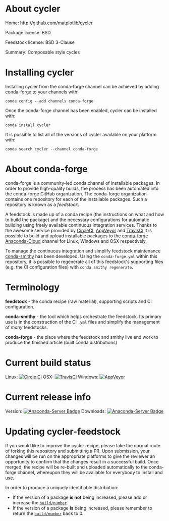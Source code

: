 About cycler
============

Home: http://github.com/matplotlib/cycler

Package license: BSD

Feedstock license: BSD 3-Clause

Summary: Composable style cycles



Installing cycler
=================

Installing cycler from the conda-forge channel can be achieved by adding conda-forge to your channels with:

```
conda config --add channels conda-forge
```

Once the conda-forge channel has been enabled, cycler can be installed with:

```
conda install cycler
```

It is possible to list all of the versions of cycler available on your platform with:

```
conda search cycler --channel conda-forge
```


About conda-forge
=================

conda-forge is a community-led conda channel of installable packages.
In order to provide high-quality builds, the process has been automated into the
conda-forge GitHub organization. The conda-forge organization contains one repository 
for each of the installable packages. Such a repository is known as a *feedstock*.

A feedstock is made up of a conda recipe (the instructions on what and how to build
the package) and the necessary configurations for automatic building using freely
available continuous integration services. Thanks to the awesome service provided by
[CircleCI](https://circleci.com/), [AppVeyor](http://www.appveyor.com/)
and [TravisCI](https://travis-ci.org/) it is possible to build and upload installable
packages to the [conda-forge](https://anaconda.org/conda-forge)
[Anaconda-Cloud](http://docs.anaconda.org/) channel for Linux, Windows and OSX respectively.

To manage the continuous integration and simplify feedstock maintenance
[conda-smithy](http://github.com/conda-forge/conda-smithy) has been developed.
Using the ``conda-forge.yml`` within this repository, it is possible to regenerate all of
this feedstock's supporting files (e.g. the CI configuration files) with ``conda smithy regenerate``.


Terminology
===========

**feedstock** - the conda recipe (raw material), supporting scripts and CI configuration.

**conda-smithy** - the tool which helps orchestrate the feedstock.
                   Its primary use is in the construction of the CI ``.yml`` files
                   and simplify the management of *many* feedstocks.

**conda-forge** - the place where the feedstock and smithy live and work to
                  produce the finished article (built conda distributions)

Current build status
====================

Linux: [![Circle CI](https://circleci.com/gh/conda-forge/cycler-feedstock.svg?style=svg)](https://circleci.com/gh/conda-forge/cycler-feedstock)
OSX: [![TravisCI](https://travis-ci.org/conda-forge/cycler-feedstock.svg?branch=master)](https://travis-ci.org/conda-forge/cycler-feedstock) 
Windows: [![AppVeyor](https://ci.appveyor.com/api/projects/status/github/conda-forge/cycler-feedstock?svg=True)](https://ci.appveyor.com/project/conda-forge/cycler-feedstock/branch/master)

Current release info
====================
Version: [![Anaconda-Server Badge](https://anaconda.org/conda-forge/cycler/badges/version.svg)](https://anaconda.org/conda-forge/cycler)
Downloads: [![Anaconda-Server Badge](https://anaconda.org/conda-forge/cycler/badges/downloads.svg)](https://anaconda.org/conda-forge/cycler)


Updating cycler-feedstock
=========================

If you would like to improve the cycler recipe, please take the normal
route of forking this repository and submitting a PR. Upon submission, your changes will
be run on the appropriate platforms to give the reviewer an opportunity to confirm that the
changes result in a successful build. Once merged, the recipe will be re-built and uploaded
automatically to the conda-forge channel, whereupon they will be available for everybody to
install and use.

In order to produce a uniquely identifiable distribution:
 * If the version of a package **is not** being increased, please add or increase
   the [``build/number``](http://conda.pydata.org/docs/building/meta-yaml.html#build-number-and-string). 
 * If the version of a package **is** being increased, please remember to return
   the [``build/number``](http://conda.pydata.org/docs/building/meta-yaml.html#build-number-and-string)
   back to 0.
